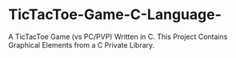 # TicTacToe-Game-C-Language-
A TicTacToe Game (vs PC/PVP) Written in C. This Project Contains Graphical Elements from a C Private Library.

